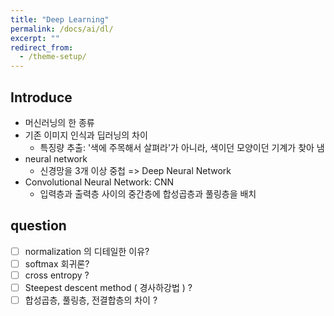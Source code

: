 ```yaml
---
title: "Deep Learning"
permalink: /docs/ai/dl/
excerpt: ""
redirect_from:
  - /theme-setup/
---
```


## Introduce
- 머신러닝의 한 종류
- 기존 이미지 인식과 딥러닝의 차이
   - 특징량 추출: '색에 주목해서 살펴라'가 아니라, 색이던 모양이던 기계가 찾아 냄
- neural network
   - 신경망을 3개 이상 중첩 => Deep Neural Network
- Convolutional Neural Network: CNN
   - 입력층과 출력층 사이의 중간층에 합성곱층과 풀링층을 배치


## question
- [ ] normalization 의 디테일한 이유?
- [ ] softmax 회귀론?
- [ ] cross entropy ?
- [ ] Steepest descent method ( 경사하강법 ) ?
- [ ] 합성곱층, 풀링층, 전결합층의 차이 ?
